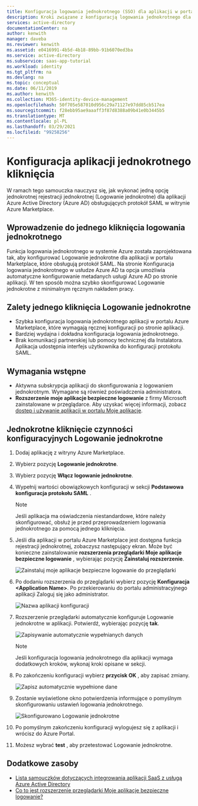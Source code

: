 ```yaml
---
title: Konfiguracja logowania jednokrotnego (SSO) dla aplikacji w portalu Azure Marketplace | Microsoft Docs
description: Kroki związane z konfiguracją logowania jednokrotnego dla aplikacji w portalu Azure Marketplace.
services: active-directory
documentationCenter: na
author: kenwith
manager: daveba
ms.reviewer: kenwith
ms.assetid: e0416991-4b5d-4b18-89bb-91b6070ed3ba
ms.service: active-directory
ms.subservice: saas-app-tutorial
ms.workload: identity
ms.tgt_pltfrm: na
ms.devlang: na
ms.topic: conceptual
ms.date: 06/11/2019
ms.author: kenwith
ms.collection: M365-identity-device-management
ms.openlocfilehash: 50f705e587010d956c29a71127e97dd85cb517ea
ms.sourcegitcommit: f28ebb95ae9aaaff3f87d8388a09b41e0b3445b5
ms.translationtype: MT
ms.contentlocale: pl-PL
ms.lasthandoff: 03/29/2021
ms.locfileid: "99258256"
---
```

# <a name="one-click-app-configuration-of-single-sign-on"></a>Konfiguracja aplikacji jednokrotnego kliknięcia

 W ramach tego samouczka nauczysz się, jak wykonać jedną opcję jednokrotnej rejestracji jednokrotnej (Logowanie jednokrotne) dla aplikacji Azure Active Directory (Azure AD) obsługujących protokół SAML w witrynie Azure Marketplace.

## <a name="introduction-to-one-click-sso"></a>Wprowadzenie do jednego kliknięcia logowania jednokrotnego

Funkcja logowania jednokrotnego w systemie Azure została zaprojektowana tak, aby konfigurować Logowanie jednokrotne dla aplikacji w portalu Marketplace, które obsługują protokół SAML. Na stronie Konfiguracja logowania jednokrotnego w usłudze Azure AD ta opcja umożliwia automatyczne konfigurowanie metadanych usługi Azure AD po stronie aplikacji. W ten sposób można szybko skonfigurować Logowanie jednokrotne z minimalnym ręcznym nakładem pracy.

## <a name="advantages-of-one-click-sso"></a>Zalety jednego kliknięcia Logowanie jednokrotne

- Szybka konfiguracja logowania jednokrotnego aplikacji w portalu Azure Marketplace, które wymagają ręcznej konfiguracji po stronie aplikacji.
- Bardziej wydajna i dokładna konfiguracja logowania jednokrotnego.
- Brak komunikacji partnerskiej lub pomocy technicznej dla Instalatora. Aplikacja udostępnia interfejs użytkownika do konfiguracji protokołu SAML.

## <a name="prerequisites"></a>Wymagania wstępne

- Aktywna subskrypcja aplikacji do skonfigurowania z logowaniem jednokrotnym. Wymagane są również poświadczenia administratora.
- **Rozszerzenie moje aplikacje bezpieczne logowanie** z firmy Microsoft zainstalowane w przeglądarce. Aby uzyskać więcej informacji, zobacz [dostęp i używanie aplikacji w portalu Moje aplikacje](../user-help/my-apps-portal-end-user-access.md).

## <a name="one-click-sso-configuration-steps"></a>Jednokrotne kliknięcie czynności konfiguracyjnych Logowanie jednokrotne

1. Dodaj aplikację z witryny Azure Marketplace.

2. Wybierz pozycję **Logowanie jednokrotne**.

3. Wybierz pozycję **Włącz logowanie jednokrotne**.

4. Wypełnij wartości obowiązkowych konfiguracji w sekcji **Podstawowa konfiguracja protokołu SAML** .

    > [!NOTE]
    > Jeśli aplikacja ma oświadczenia niestandardowe, które należy skonfigurować, obsłuż je przed przeprowadzeniem logowania jednokrotnego za pomocą jednego kliknięcia.

5. Jeśli dla aplikacji w portalu Azure Marketplace jest dostępna funkcja rejestracji jednokrotnej, zobaczysz następujący ekran. Może być konieczne zainstalowanie **rozszerzenia przeglądarki Moje aplikacje bezpieczne logowanie** , wybierając pozycję **Zainstaluj rozszerzenie**.

   ![Zainstaluj moje aplikacje bezpieczne logowanie do przeglądarki](./media/one-click-sso-tutorial/install-myappssecure-extension.png)

6. Po dodaniu rozszerzenia do przeglądarki wybierz pozycję **Konfiguracja \<Application Name\>**. Po przekierowaniu do portalu administracyjnego aplikacji Zaloguj się jako administrator.

   ![Nazwa aplikacji konfiguracji](./media/one-click-sso-tutorial/setup-sso.png)

7. Rozszerzenie przeglądarki automatycznie konfiguruje Logowanie jednokrotne w aplikacji. Potwierdź, wybierając pozycję **tak**.

   ![Zapisywanie automatycznie wypełnianych danych](./media/one-click-sso-tutorial/save-autopopulate.png)

   > [!NOTE]
   > Jeśli konfiguracja logowania jednokrotnego dla aplikacji wymaga dodatkowych kroków, wykonaj kroki opisane w sekcji.

8. Po zakończeniu konfiguracji wybierz **przycisk OK** , aby zapisać zmiany.

   ![Zapisz automatycznie wypełnione dane](./media/one-click-sso-tutorial/save-data.png)

9. Zostanie wyświetlone okno potwierdzenia informujące o pomyślnym skonfigurowaniu ustawień logowania jednokrotnego.

   ![Skonfigurowano Logowanie jednokrotne](./media/one-click-sso-tutorial/sso-configured.png)

10. Po pomyślnym zakończeniu konfiguracji wylogujesz się z aplikacji i wrócisz do Azure Portal.

11. Możesz wybrać **test** , aby przetestować Logowanie jednokrotne.

## <a name="additional-resources"></a>Dodatkowe zasoby

* [Lista samouczków dotyczących integrowania aplikacji SaaS z usługą Azure Active Directory](../saas-apps/tutorial-list.md)
* [Co to jest rozszerzenie przeglądarki Moje aplikacje bezpieczne logowanie?](../user-help/my-apps-portal-end-user-access.md)
